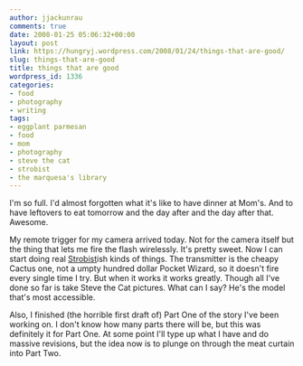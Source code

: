 ```yaml
---
author: jjackunrau
comments: true
date: 2008-01-25 05:06:32+00:00
layout: post
link: https://hungryj.wordpress.com/2008/01/24/things-that-are-good/
slug: things-that-are-good
title: things that are good
wordpress_id: 1336
categories:
- food
- photography
- writing
tags:
- eggplant parmesan
- food
- mom
- photography
- steve the cat
- strobist
- the marquesa's library
---
```


I'm so full. I'd almost forgotten what it's like to have dinner at Mom's. And to have leftovers to eat tomorrow and the day after and the day after that. Awesome.

My remote trigger for my camera arrived today. Not for the camera itself but the thing that lets me fire the flash wirelessly. It's pretty sweet. Now I can start doing real [Strobist](http://strobist.com)ish kinds of things. The transmitter is the cheapy Cactus one, not a umpty hundred dollar Pocket Wizard, so it doesn't fire every single time I try. But when it works it works greatly. Though all I've done so far is take Steve the Cat pictures. What can I say? He's the model that's most accessible.

Also, I finished (the horrible first draft of) Part One of the story I've been working on. I don't know how many parts there will be, but this was definitely it for Part One. At some point I'll type up what I have and do massive revisions, but the idea now is to plunge on through the meat curtain into Part Two.
